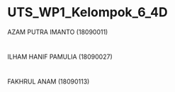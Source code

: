 # UTS_WP1_Kelompok_6_4D

AZAM PUTRA IMANTO
(18090011)
#
ILHAM HANIF PAMULIA
(18090027)
#
FAKHRUL ANAM
(18090113)
